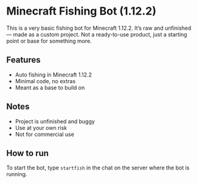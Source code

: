 # Minecraft Fishing Bot (1.12.2)

This is a very basic fishing bot for Minecraft 1.12.2.
It’s raw and unfinished — made as a custom project.
Not a ready-to-use product, just a starting point or base for something more.

## Features

- Auto fishing in Minecraft 1.12.2
- Minimal code, no extras
- Meant as a base to build on

## Notes

- Project is unfinished and buggy
- Use at your own risk
- Not for commercial use

## How to run

To start the bot, type `startfish` in the chat on the server where the bot is running.
